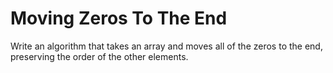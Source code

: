 # Moving Zeros To The End
Write an algorithm that takes an array and moves all of the zeros to the end, preserving the order of the other elements.